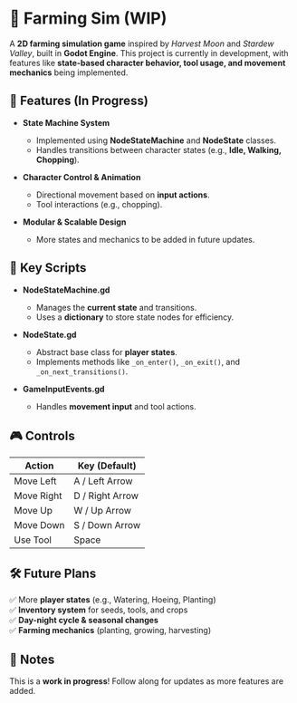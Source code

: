 # 🌾 Farming Sim (WIP)

A **2D farming simulation game** inspired by *Harvest Moon* and *Stardew Valley*, built in **Godot Engine**. This project is currently in development, with features like **state-based character behavior, tool usage, and movement mechanics** being implemented.

## 🚜 Features (In Progress)

- **State Machine System**  
  - Implemented using **NodeStateMachine** and **NodeState** classes.  
  - Handles transitions between character states (e.g., **Idle, Walking, Chopping**).  

- **Character Control & Animation**  
  - Directional movement based on **input actions**.  
  - Tool interactions (e.g., chopping).  

- **Modular & Scalable Design**  
  - More states and mechanics to be added in future updates.  

## 📝 Key Scripts  

- **NodeStateMachine.gd**  
  - Manages the **current state** and transitions.  
  - Uses a **dictionary** to store state nodes for efficiency.  

- **NodeState.gd**  
  - Abstract base class for **player states**.  
  - Implements methods like `_on_enter()`, `_on_exit()`, and `_on_next_transitions()`.  

- **GameInputEvents.gd**  
  - Handles **movement input** and tool actions.  

## 🎮 Controls  

| Action      | Key (Default) |
|------------|--------------|
| Move Left  | A / Left Arrow |
| Move Right | D / Right Arrow |
| Move Up    | W / Up Arrow |
| Move Down  | S / Down Arrow |
| Use Tool   | Space |

## 🛠️ Future Plans  

✅ More **player states** (e.g., Watering, Hoeing, Planting)  
✅ **Inventory system** for seeds, tools, and crops  
✅ **Day-night cycle & seasonal changes**  
✅ **Farming mechanics** (planting, growing, harvesting)  

## 📌 Notes  

This is a **work in progress**! Follow along for updates as more features are added.

